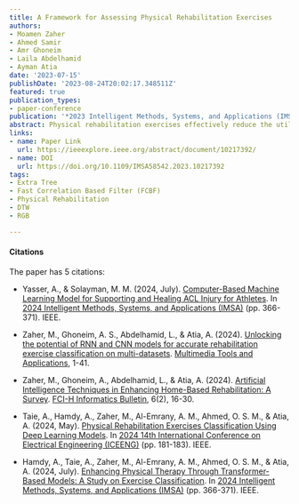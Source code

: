 ```yaml
---
title: A Framework for Assessing Physical Rehabilitation Exercises
authors:
- Moamen Zaher
- Ahmed Samir
- Amr Ghoneim
- Laila Abdelhamid
- Ayman Atia
date: '2023-07-15'
publishDate: '2023-08-24T20:02:17.348511Z'
featured: true
publication_types:
- paper-conference
publication: '*2023 Intelligent Methods, Systems, and Applications (IMSA)*'
abstract: Physical rehabilitation exercises effectively reduce the utilization of healthcare systems through exercises designed to restore and improve the level of functionality of each patient and track the recovery process. Thus, the rehabilitation exercises lower hospital admissions, length of stays, and readmissions. This study proposes a framework for evaluating physical rehabilitation exercises and monitoring patients' progress to reduce the costs associated with rehabilitation. The automated evaluation of the exercises also provides personalization options that enable clinicians to design personalized treatment plans. A fully-automated evaluation framework must identify the distinct skeletal parts, angles, and trajectories for each exercise to distinguish one exercise from another. The proposed framework starts by recording a patient's movements using an RGB camera and then extracts the different skeletal parts from the video for classification and monitoring purposes. Thus, the study also addresses the feasibility of employing an RGB rather than a Kinect camera. A feature ranking algorithm (the Fast Correlation Based Filter) was applied to select essential features. Then, the experiments investigated two classifiers using two sets of rehabilitation exercises (along with their respective mistakes) to classify the movements. The proposed approach achieved 99.64% and 90% accuracy using the Extra Tree Classifier and the One Dollar algorithm, respectively.
links:
- name: Paper Link
  url: https://ieeexplore.ieee.org/abstract/document/10217392/
- name: DOI
  url: https://doi.org/10.1109/IMSA58542.2023.10217392
tags:
- Extra Tree
- Fast Correlation Based Filter (FCBF)
- Physical Rehabilitation
- DTW
- RGB

---
```

#### Citations

The paper has 5 citations: 

- Yasser, A., & Solayman, M. M. (2024, July). [Computer-Based Machine Learning Model for Supporting and Healing ACL Injury for Athletes](https://ieeexplore.ieee.org/abstract/document/10652749). In [2024 Intelligent Methods, Systems, and Applications (IMSA)](https://ieeexplore.ieee.org/xpl/conhome/10651578/proceeding) (pp. 366-371). IEEE.

- Zaher, M., Ghoneim, A. S., Abdelhamid, L., & Atia, A. (2024). [Unlocking the potential of RNN and CNN models for accurate rehabilitation exercise classification on multi-datasets](https://link.springer.com/article/10.1007/s11042-024-19092-0). [Multimedia Tools and Applications](https://link.springer.com/journal/11042), 1-41.

- Zaher, M., Ghoneim, A., Abdelhamid, L., & Atia, A. (2024). [Artificial Intelligence Techniques in Enhancing Home-Based Rehabilitation: A Survey](https://fcihib.journals.ekb.eg/article_355604.html?lang=en). [FCI-H Informatics Bulletin](https://fcihib.journals.ekb.eg/?lang=en), 6(2), 16-30.

- Taie, A., Hamdy, A., Zaher, M., Al-Emrany, A. M., Ahmed, O. S. M., & Atia, A. (2024, May). [Physical Rehabilitation Exercises Classification Using Deep Learning Models](https://ieeexplore.ieee.org/abstract/document/10566467). In [2024 14th International Conference on Electrical Engineering (ICEENG)](https://ieeexplore.ieee.org/xpl/conhome/10566277/proceeding) (pp. 181-183). IEEE.

- Hamdy, A., Taie, A., Zaher, M., Al-Emrany, A. M., Ahmed, O. S. M., & Atia, A. (2024, July). [Enhancing Physical Therapy Through Transformer-Based Models: A Study on Exercise Classification](https://ieeexplore.ieee.org/abstract/document/10652817). In [2024 Intelligent Methods, Systems, and Applications (IMSA)](https://ieeexplore.ieee.org/xpl/conhome/10651578/proceeding) (pp. 366-371). IEEE.